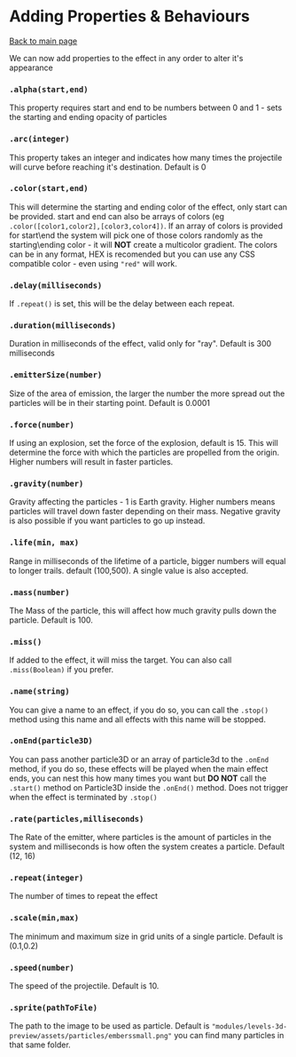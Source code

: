# Adding Properties & Behaviours
[Back to main page](https://github.com/theripper93/canvas3dcompendium/blob/master/wiki/ParticleSystem.md)

We can now add properties to the effect in any order to alter it's appearance

### `.alpha(start,end)`

This property requires start and end to be numbers between 0 and 1 - sets the starting and ending opacity of particles

### `.arc(integer)`

This property takes an integer and indicates how many times the projectile will curve before reaching it's destination. Default is 0

### `.color(start,end)`

This will determine the starting and ending color of the effect, only start can be provided. start and end can also be arrays of colors (eg `.color([color1,color2],[color3,color4])`.
If an array of colors is provided for start\end the system will pick one of those colors randomly as the starting\ending color - it will **NOT** create a multicolor gradient.
The colors can be in any format, HEX is recomended but you can use any CSS compatible color - even using `"red"` will work.

### `.delay(milliseconds)`

If `.repeat()` is set, this will be the delay between each repeat.

### `.duration(milliseconds)`

Duration in milliseconds of the effect, valid only for "ray". Default is 300 milliseconds

### `.emitterSize(number)`

Size of the area of emission, the larger the number the more spread out the particles will be in their starting point. Default is 0.0001

### `.force(number)`
If using an explosion, set the force of the explosion, default is 15.
This will determine the force with which the particles are propelled from the origin. Higher numbers will result in faster particles.

### `.gravity(number)`

Gravity affecting the particles - 1 is Earth gravity.
Higher numbers means particles will travel down faster depending on their mass.
Negative gravity is also possible if you want particles to go up instead.

### `.life(min, max)`

Range in milliseconds of the lifetime of a particle, bigger numbers will equal to longer trails. default (100,500). A single value is also accepted.

### `.mass(number)`

The Mass of the particle, this will affect how much gravity pulls down the particle. Default is 100.

### `.miss()`

If added to the effect, it will miss the target. You can also call `.miss(Boolean)` if you prefer.

### `.name(string)`

You can give a name to an effect, if you do so, you can call the `.stop()` method using this name and all effects with this name will be stopped.

### `.onEnd(particle3D)`

You can pass another particle3D or an array of particle3d to the `.onEnd` method, if you do so, these effects will be played when the main effect ends, you can nest this how many times you want but **DO NOT** call the `.start()` method on Particle3D inside the `.onEnd()` method. Does not trigger when the effect is terminated by `.stop()`

### `.rate(particles,milliseconds)`

The Rate of the emitter, where particles is the amount of particles in the system and milliseconds is how often the system creates a particle. Default (12, 16)

### `.repeat(integer)`

The number of times to repeat the effect

### `.scale(min,max)`

The minimum and maximum size in grid units of a single particle. Default is (0.1,0.2)

### `.speed(number)`

The speed of the projectile. Default is 10.

### `.sprite(pathToFile)`

The path to the image to be used as particle. Default is `"modules/levels-3d-preview/assets/particles/emberssmall.png"` you can find many particles in that same folder.
